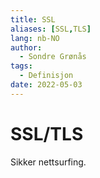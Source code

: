 ```yaml
---
title: SSL
aliases: [SSL,TLS]
lang: nb-NO
author:
  - Sondre Grønås
tags:
  - Definisjon
date: 2022-05-03
---
```

# SSL/TLS
Sikker nettsurfing.
